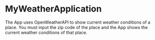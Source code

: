 # MyWeatherApplication

The App uses OpenWeatherAPI to show current weather conditions of a place. 
You must input the zip code of the place and the App shows the current weather conditions of that place.
